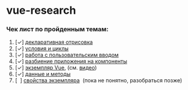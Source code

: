 # vue-research

### Чек лист по пройденным темам:

1. [&#10003;]&nbsp;[декларативная отрисовка](examples/declarative-rendering)
2. [&#10003;]&nbsp;[условия и циклы](examples/conditionals-and-loops)
3. [&#10003;]&nbsp;[работа с пользовательским вводом](examples/handling-user-input)
4. [&#10003;]&nbsp;[разбиение приложения на компоненты](examples/composing-with-components)
5. [&#10003;]&nbsp;[экземпляр Vue](examples/vue-instance), (см. [видео](https://www.vuemastery.com/courses/intro-to-vue-js/vue-instance))
6. [&#10003;]&nbsp;[данные и методы](examples/data-and-methods)
7. [&nbsp; ]&nbsp;[свойства экземпляра](examples/instance-properties)&nbsp; (пока не понятно, разобраться позже)
